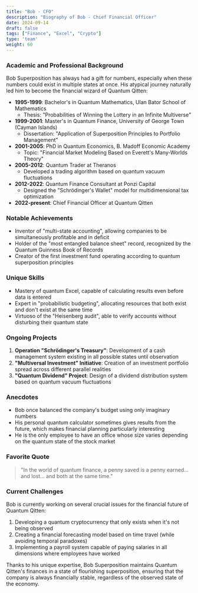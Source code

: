 ```yaml
---
title: "Bob - CFO"
description: "Biography of Bob - Chief Financial Officer"
date: 2024-09-14
draft: false
tags: ["Finance", "Excel", "Crypto"]
type: 'team'
weight: 60
---
```


### Academic and Professional Background

Bob Superposition has always had a gift for numbers, especially when these numbers could exist in multiple states at once. His atypical journey naturally led him to become the financial wizard of Quantum Qitten:

- **1995-1999**: Bachelor's in Quantum Mathematics, Ulan Bator School of Mathematics
  - Thesis: "Probabilities of Winning the Lottery in an Infinite Multiverse"
- **1999-2001**: Master's in Quantum Finance, University of George Town (Cayman Islands)
  - Dissertation: "Application of Superposition Principles to Portfolio Management"
- **2001-2005**: PhD in Quantum Economics, B. Madoff Economic Academy
  - Topic: "Financial Market Modeling Based on Everett's Many-Worlds Theory"
- **2005-2012**: Quantum Trader at Theranos
  - Developed a trading algorithm based on quantum vacuum fluctuations
- **2012-2022**: Quantum Finance Consultant at Ponzi Capital
  - Designed the "Schrödinger's Wallet" model for multidimensional tax optimization
- **2022-present**: Chief Financial Officer at Quantum Qitten

### Notable Achievements

- Inventor of "multi-state accounting", allowing companies to be simultaneously profitable and in deficit
- Holder of the "most entangled balance sheet" record, recognized by the Quantum Guinness Book of Records
- Creator of the first investment fund operating according to quantum superposition principles

### Unique Skills

- Mastery of quantum Excel, capable of calculating results even before data is entered
- Expert in "probabilistic budgeting", allocating resources that both exist and don't exist at the same time
- Virtuoso of the "Heisenberg audit", able to verify accounts without disturbing their quantum state

### Ongoing Projects

1. **Operation "Schrödinger's Treasury"**: Development of a cash management system existing in all possible states until observation
2. **"Multiversal Investment" Initiative**: Creation of an investment portfolio spread across different parallel realities
3. **"Quantum Dividend" Project**: Design of a dividend distribution system based on quantum vacuum fluctuations

### Anecdotes

- Bob once balanced the company's budget using only imaginary numbers
- His personal quantum calculator sometimes gives results from the future, which makes financial planning particularly interesting
- He is the only employee to have an office whose size varies depending on the quantum state of the stock market

### Favorite Quote

> "In the world of quantum finance, a penny saved is a penny earned... and lost... and both at the same time."

### Current Challenges

Bob is currently working on several crucial issues for the financial future of Quantum Qitten:

1. Developing a quantum cryptocurrency that only exists when it's not being observed
2. Creating a financial forecasting model based on time travel (while avoiding temporal paradoxes)
3. Implementing a payroll system capable of paying salaries in all dimensions where employees have worked

Thanks to his unique expertise, Bob Superposition maintains Quantum Qitten's finances in a state of flourishing superposition, ensuring that the company is always financially stable, regardless of the observed state of the economy.